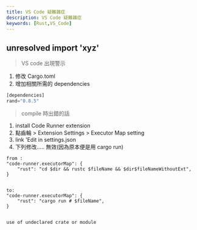 ```yaml
---
title: VS Code 疑難雜症
description: VS Code 疑難雜症
keywords: [Rust,VS_Code]
---
```


## unresolved import 'xyz'
> VS code 出現警示
1. 修改 Cargo.toml
2. 增加相關所需的 dependencies

```rust
[dependencies]
rand="0.8.5"
```



> compile 時出錯的話
1. install Code Runner extension
2. 點齒輪 > Extension Settings > Executor Map setting
3. link 'Edit in settings.json
4. 下列修改..... 無效(因為原本便是用 cargo run)
```
from :
"code-runner.executorMap": {
    "rust": "cd $dir && rustc $fileName && $dir$fileNameWithoutExt",
}


to:    
"code-runner.executorMap": {
    "rust": "cargo run # $fileName",
}    


use of undeclared crate or module
```
